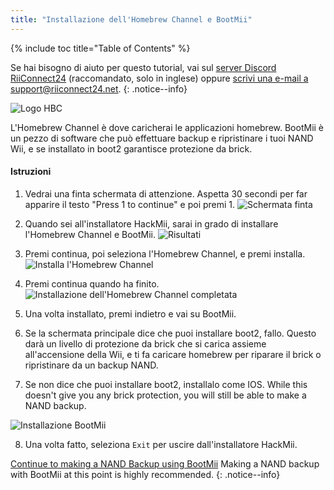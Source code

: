 ```yaml
---
title: "Installazione dell'Homebrew Channel e BootMii"
---
```


{% include toc title="Table of Contents" %}

Se hai bisogno di aiuto per questo tutorial, vai sul [server Discord RiiConnect24](https://discord.gg/b4Y7jfD) (raccomandato, solo in inglese) oppure [scrivi una e-mail a support@riiconnect24.net](mailto:support@riiconnect24.net).
{: .notice--info}

![Logo HBC](/images/hbc.png)

L'Homebrew Channel è dove caricherai le applicazioni homebrew. BootMii è un pezzo di software che può effettuare backup e ripristinare i tuoi NAND Wii, e se installato in boot2 garantisce protezione da brick.

#### Istruzioni

1. Vedrai una finta schermata di attenzione. Aspetta 30 secondi per far apparire il testo "Press 1 to continue" e poi premi 1. ![Schermata finta](/images/Wii/ScamScreen.png)

2. Quando sei all'installatore HackMii, sarai in grado di installare l'Homebrew Channel e BootMii. ![Risultati](/images/Wii/Results.png)

3. Premi continua, poi seleziona l'Homebrew Channel, e premi installa. ![Installa l'Homebrew Channel](/images/Wii/InstallHomebrewChannel.png)

4. Premi continua quando ha finito. ![Installazione dell'Homebrew Channel completata](/images/Wii/SuccessHBC.png)

5. Una volta installato, premi indietro e vai su BootMii.
6. Se la schermata principale dice che puoi installare boot2, fallo. Questo darà un livello di protezione da brick che si carica assieme all'accensione della Wii, e ti fa caricare homebrew per riparare il brick o ripristinare da un backup NAND.
7. Se non dice che puoi installare boot2, installalo come IOS. While this doesn't give you any brick protection, you will still be able to make a NAND backup.

![Installazione BootMii](/images/Wii/InstallBootMii.jpg)

8. Una volta fatto, seleziona `Exit` per uscire dall'installatore HackMii.

[Continue to making a NAND Backup using BootMii](bootmii) Making a NAND backup with BootMii at this point is highly recommended.
{: .notice--info}
